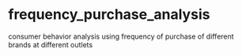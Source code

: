 # frequency_purchase_analysis
consumer behavior analysis using frequency of purchase of different brands at different outlets
